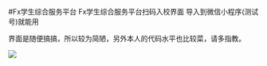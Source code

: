 #Fx学生综合服务平台
Fx学生综合服务平台扫码入校界面
导入到微信小程序(测试号)就能用

界面是随便搞搞，所以较为简陋，另外本人的代码水平也比较菜，请多指教。

![](https://i0.hdslb.com/bfs/album/22e28c7f7803046e4332520661cd7d1ea4ee0631.png)
